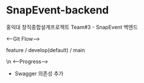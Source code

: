 # SnapEvent-backend
홍익대 창직종합설계프로젝트 Team#3 - SnapEvent 백엔드



<--Git Flow-->

feature / develop(default) / main

\n
<--Progress-->

- Swagger 의존성 추가
